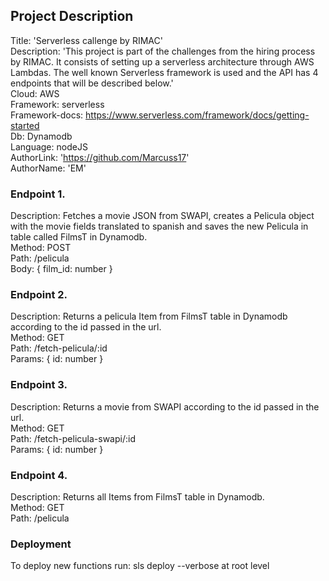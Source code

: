 ## Project Description  
Title: 'Serverless callenge by RIMAC'  
Description: 'This project is part of the challenges from the hiring process by RIMAC. It consists of setting up a serverless architecture through AWS Lambdas. The well known Serverless framework is used and the API has 4 endpoints that will be described below.'  
Cloud: AWS  
Framework: serverless  
Framework-docs: https://www.serverless.com/framework/docs/getting-started  
Db: Dynamodb  
Language: nodeJS  
AuthorLink: 'https://github.com/Marcuss17'  
AuthorName: 'EM'  

### Endpoint 1. 
Description: Fetches a movie JSON from SWAPI, creates a Pelicula object with the movie fields translated to spanish and saves the new Pelicula in table called FilmsT in Dynamodb.  
Method: POST  
Path: /pelicula  
Body: { film_id: number }  

### Endpoint 2.  
Description: Returns a pelicula Item from FilmsT table in Dynamodb according to the id passed in the url.  
Method: GET  
Path: /fetch-pelicula/:id  
Params: { id: number }  

### Endpoint 3.  
Description: Returns a movie from SWAPI according to the id passed in the url.  
Method: GET  
Path: /fetch-pelicula-swapi/:id  
Params: { id: number }  

### Endpoint 4.  
Description: Returns all Items from FilmsT table in Dynamodb.  
Method: GET  
Path: /pelicula  

### Deployment  
To deploy new functions run: sls deploy --verbose at root level  

